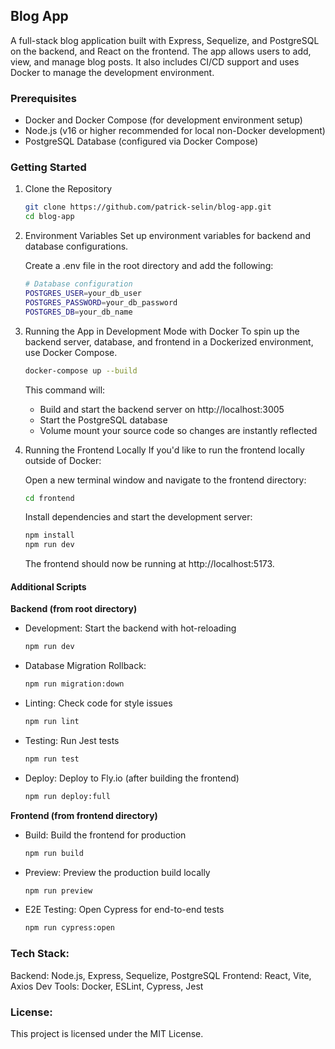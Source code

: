 ## Blog App

A full-stack blog application built with Express, Sequelize, and PostgreSQL on the backend, and React on the frontend. The app allows users to add, view, and manage blog posts. It also includes CI/CD support and uses Docker to manage the development environment.

### Prerequisites

* Docker and Docker Compose (for development environment setup)
* Node.js (v16 or higher recommended for local non-Docker development)
* PostgreSQL Database (configured via Docker Compose)

### Getting Started
1. Clone the Repository
    ```bash
    git clone https://github.com/patrick-selin/blog-app.git
    cd blog-app
    ```
2. Environment Variables
Set up environment variables for backend and database configurations.

    Create a .env file in the root directory and add the following:

    ```bash
    # Database configuration
    POSTGRES_USER=your_db_user
    POSTGRES_PASSWORD=your_db_password
    POSTGRES_DB=your_db_name
    ```

3. Running the App in Development Mode with Docker
To spin up the backend server, database, and frontend in a Dockerized environment, use Docker Compose.

    ```bash
    docker-compose up --build
    ```

     This command will:
    * Build and start the backend server on http://localhost:3005
    * Start the PostgreSQL database
    * Volume mount your source code so changes are instantly reflected

4. Running the Frontend Locally
If you'd like to run the frontend locally outside of Docker:

	Open a new terminal window and navigate to the frontend directory:

    ```bash
	cd frontend
    ```
	Install dependencies and start the development server:
    ```bash
    npm install
    npm run dev
    ```
    The frontend should now be running at http://localhost:5173.

#### Additional Scripts
**Backend (from root directory)**

* Development: Start the backend with hot-reloading
    ```bash
	npm run dev
    ```
* Database Migration Rollback:
    ```bash
	npm run migration:down
    ```
* Linting: Check code for style issues
    ```bash
	npm run lint
    ```
* Testing: Run Jest tests
    ```bash
	npm run test
    ```
* Deploy: Deploy to Fly.io (after building the frontend)
    ```bash
   npm run deploy:full
    ```

**Frontend (from frontend directory)**

* Build: Build the frontend for production
    ```bash
	npm run build
    ```
* Preview: Preview the production build locally
    ```bash
    npm run preview
    ```
* E2E Testing: Open Cypress for end-to-end tests
    ```bash
    npm run cypress:open
    ```

### Tech Stack:

Backend: Node.js, Express, Sequelize, PostgreSQL
Frontend: React, Vite, Axios
Dev Tools: Docker, ESLint, Cypress, Jest

### License:
This project is licensed under the MIT License.
